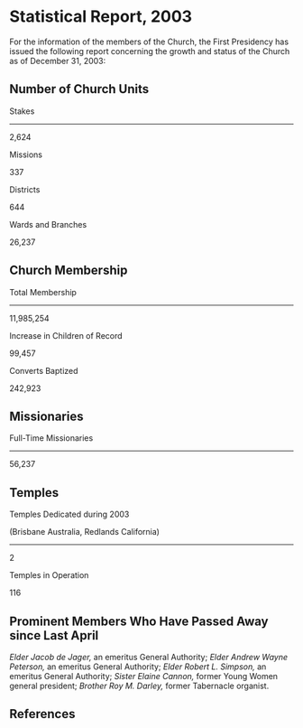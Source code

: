 # Statistical Report, 2003

For the information of the members of the Church, the First Presidency has
issued the following report concerning the growth and status of the Church as
of December 31, 2003:

## Number of Church Units

Stakes  
  
---  
  
2,624  
  
Missions  
  
337  
  
Districts  
  
644  
  
Wards and Branches  
  
26,237  
  
## Church Membership

Total Membership  
  
---  
  
11,985,254  
  
Increase in Children of Record  
  
99,457  
  
Converts Baptized  
  
242,923  
  
## Missionaries

Full-Time Missionaries  
  
---  
  
56,237  
  
## Temples

Temples Dedicated during 2003

(Brisbane Australia, Redlands California)  
  
---  
  
2  
  
Temples in Operation  
  
116  
  
## Prominent Members Who Have Passed Away since Last April

_Elder Jacob de Jager,_ an emeritus General Authority; _Elder Andrew Wayne
Peterson,_ an emeritus General Authority; _Elder Robert L. Simpson,_ an
emeritus General Authority; _Sister Elaine Cannon,_ former Young Women general
president; _Brother Roy M. Darley,_ former Tabernacle organist.

## References

